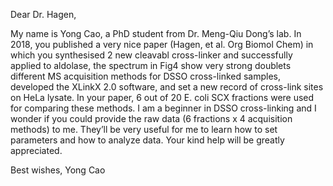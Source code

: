 Dear Dr. Hagen,

My name is Yong Cao, a PhD student from Dr. Meng-Qiu Dong’s lab. In 2018, you published a very nice paper (Hagen, et al. Org Biomol Chem) in which you synthesised 2 new cleavabl cross-linker and successfully applied to aldolase, the spectrum in Fig4 show very strong doublets different MS acquisition methods for DSSO cross-linked samples, developed the XLinkX 2.0 software, and set a new record of cross-link sites on HeLa lysate. In your paper, 6 out of 20 E. coli SCX fractions were used for comparing these methods. I am a beginner in DSSO cross-linking and I wonder if you could provide the raw data (6 fractions x 4 acquisition methods) to me. They’ll be very useful for me to learn how to set parameters and how to analyze data. Your kind help will be greatly appreciated. 

Best wishes,
Yong Cao